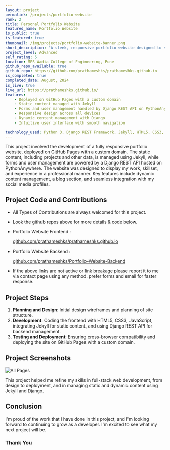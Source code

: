 ```yaml
---
layout: project
permalink: /projects/portfolio-website
rank: 2
title: Personal Portfolio Website
featured_name: Portfolio Website
is_public: true
is_featured: true
thumbnail: /img/projects/portfolio-website-banner.png
short_description: "A sleek, responsive portfolio website designed to showcase my professional skills, projects, and achievements. Built with modern web technologies to ensure high performance and accessibility."
project_level: Advanced
self_rating: 5
location: MES Wadia College of Engineering, Pune
github_repo_available: true
github_repo: https://github.com/prathameshks/prathameshks.github.io
is_completed: true
completed_date: August, 2024
is_live: true
live_url: https://prathameshks.github.io/
features:
    - Deployed on GitHub Pages with a custom domain
    - Static content managed with Jekyll
    - Forms and user management handled by Django REST API on PythonAnywhere
    - Responsive design across all devices
    - Dynamic content management with Django
    - Intuitive user interface with smooth navigation

technology_used: Python 3, Django REST Framework, Jekyll, HTML5, CSS3, JavaScript, Bootstrap
---
```


This project involved the development of a fully responsive portfolio website, deployed on GitHub Pages with a custom domain. The static content, including projects and other data, is managed using Jekyll, while forms and user management are powered by a Django REST API hosted on PythonAnywhere. The website was designed to display my work, skillset, and experience in a professional manner. Key features include dynamic content management, a blog section, and seamless integration with my social media profiles.

<!-- repo and contribution -->
## Project Code and Contributions
- All Types of Contributions are always welcomed for this project.
- Look the github repos above for more details & code below.
- Portfolio Website Frontend : 

    [github.com/prathameshks/prathameshks.github.io](https://github.com/prathameshks/prathameshks.github.io)

- Portfolio Website Backend :

    [github.com/prathameshks/Portfolio-Website-Backend](https://github.com/prathameshks/Portfolio-Website-Backend)
    
- If the above links are not active or link breakage please report it to me via contact page using any method. prefer forms and email for faster response.

## Project Steps

1. **Planning and Design**: Initial design wireframes and planning of site structure.
2. **Development**: Coding the frontend with HTML5, CSS3, JavaScript, integrating Jekyll for static content, and using Django REST API for backend management.
3. **Testing and Deployment**: Ensuring cross-browser compatibility and deploying the site on GitHub Pages with a custom domain.

## Project Screenshots

![All Pages](/img/projects/prathamesh-sable-portfolio-banner.png)

This project helped me refine my skills in full-stack web development, from design to deployment, and in managing static and dynamic content using Jekyll and Django.

## Conclusion

I'm proud of the work that I have done in this project, and I'm looking forward to continuing to grow as a developer. I'm excited to see what my next project will be.

### Thank You
